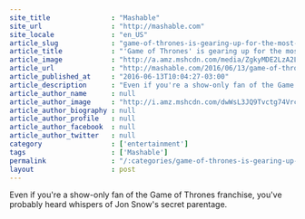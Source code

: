 ```yaml
---
site_title               : "Mashable"
site_url                 : "http://mashable.com"
site_locale              : "en_US"
article_slug             : "game-of-thrones-is-gearing-up-for-the-most-epic-battle-in-the-show-s-history"
article_title            : "'Game of Thrones' is gearing up for the most epic battle in the show's history"
article_image            : "http://a.amz.mshcdn.com/media/ZgkyMDE2LzA2LzEzL2FlL0pvbl9Tbm93X3ZzX1JhbXNheV9Cb2x0b25fbGlnaHRlci5lZTI4Yi5qcGcKcAl0aHVtYgkxMjAweDYzMAplCWpwZw/68e18e91/b37/Jon_Snow_vs_Ramsay_Bolton_lighter.jpg"
article_url              : "http://mashable.com/2016/06/13/game-of-thrones-battle-of-the-bastards-preview/"
article_published_at     : "2016-06-13T10:04:27-03:00"
article_description      : "Even if you're a show-only fan of the Game of Thrones franchise, you've probably heard whispers of Jon Snow's secret parentage."
article_author_name      : null
article_author_image     : "http://i.amz.mshcdn.com/dwWsL3JQ9Tvctg74VrcSBbJZVQo=/90x90/2016%2F09%2F16%2Fc4%2Fhttpsd2mhye01h4nj2n.cloudfront.netmediaZgkyMDE1LzA5.af8ec.png"
article_author_biography : null
article_author_profile   : null
article_author_facebook  : null
article_author_twitter   : null
category                 : ['entertainment']
tags                     : ['Mashable']
permalink                : "/:categories/game-of-thrones-is-gearing-up-for-the-most-epic-battle-in-the-show-s-history/"
layout                   : post
---
```


Even if you're a show-only fan of the Game of Thrones franchise, you've probably heard whispers of Jon Snow's secret parentage.
